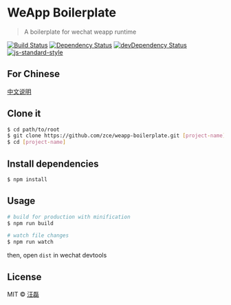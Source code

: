 # WeApp Boilerplate

> A boilerplate for wechat weapp runtime

[![Build Status](https://travis-ci.org/zce/weapp-boilerplate.svg?branch=master)](https://travis-ci.org/zce/weapp-boilerplate)
[![Dependency Status](https://david-dm.org/zce/weapp-boilerplate.svg)](https://david-dm.org/zce/weapp-boilerplate)
[![devDependency Status](https://david-dm.org/zce/weapp-boilerplate/dev-status.svg)](https://david-dm.org/zce/weapp-boilerplate#info=devDependencies)
[![js-standard-style](https://img.shields.io/badge/code%20style-standard-brightgreen.svg)](http://standardjs.com/)

## For Chinese

[中文说明](./README.md)

## Clone it

```bash
$ cd path/to/root
$ git clone https://github.com/zce/weapp-boilerplate.git [project-name] --depth 1
$ cd [project-name]
```

## Install dependencies

```bash
$ npm install
```

## Usage

```bash
# build for production with minification
$ npm run build

# watch file changes
$ npm run watch
```

then, open `dist` in wechat devtools


## License

MIT &copy; [汪磊](http://github.com/zce)
